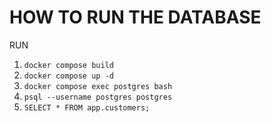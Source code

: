 # HOW TO RUN THE DATABASE

RUN

1. `docker compose build`
2. `docker compose up -d`
3. `docker compose exec postgres bash`
4. `psql --username postgres postgres`
5. `SELECT * FROM app.customers;`


